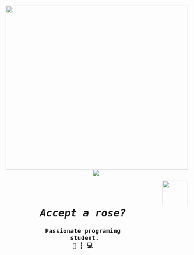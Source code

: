 <p><img align="right" src="https://raw.githubusercontent.com/ygorsimoes/ygorsimoes/master/images/computer-illustration.png" width="500" height="450" /></p>
<p align="center"><img src="https://komarev.com/ghpvc/?username=syrusrose&color=cc3bf5"/></p>
<p><img align="right" src="https://cdn0.iconfinder.com/data/icons/designer-skills/128/node-js-512.png" width="70" height="67" /></p>


<pre align="center">
<h1 align="center">
<em>Accept a rose?</em>
<h3>Passionate programing
 student.
📁 ┇ 💻<h3>

    
</h1>
<b>
</b>
</pre>
